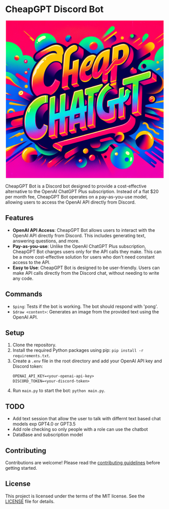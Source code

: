 # CheapGPT Discord Bot

<p align="center">
  <img src="logo.png" width="500" height="500">
</p>

CheapGPT Bot is a Discord bot designed to provide a cost-effective alternative to the OpenAI ChatGPT Plus subscription. Instead of a flat $20 per month fee, CheapGPT Bot operates on a pay-as-you-use model, allowing users to access the OpenAI API directly from Discord.

## Features

- **OpenAI API Access**: CheapGPT Bot allows users to interact with the OpenAI API directly from Discord. This includes generating text, answering questions, and more.
- **Pay-as-you-use**: Unlike the OpenAI ChatGPT Plus subscription, CheapGPT Bot charges users only for the API calls they make. This can be a more cost-effective solution for users who don't need constant access to the API.
- **Easy to Use**: CheapGPT Bot is designed to be user-friendly. Users can make API calls directly from the Discord chat, without needing to write any code.

## Commands

- `$ping`: Tests if the bot is working. The bot should respond with 'pong'.
- `$draw <content>`: Generates an image from the provided text using the OpenAI API.

## Setup

1. Clone the repository.
2. Install the required Python packages using pip: `pip install -r requirements.txt`.
3. Create a `.env` file in the root directory and add your OpenAI API key and Discord token:
    ```
    OPENAI_API_KEY=<your-openai-api-key>
    DISCORD_TOKEN=<your-discord-token>
    ```
4. Run `main.py` to start the bot: `python main.py`.

## TODO

- Add text session that allow the user to talk with differnt text based chat models exp GPT4.0 or GPT3.5
- Add role checking so only people with a role can use the chatbot
- DataBase and subscription model

## Contributing

Contributions are welcome! Please read the [contributing guidelines](CONTRIBUTING.md) before getting started.

## License

This project is licensed under the terms of the MIT license. See the [LICENSE](LICENSE) file for details.
